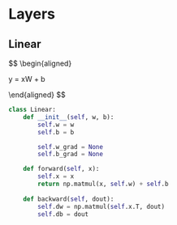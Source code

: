 # Layers

## Linear

$$
\begin{aligned}

y = xW + b

\end{aligned}
$$


```python
class Linear:
    def __init__(self, w, b):
        self.w = w
        self.b = b

        self.w_grad = None
        self.b_grad = None

    def forward(self, x):
        self.x = x
        return np.matmul(x, self.w) + self.b
    
    def backward(self, dout):
        self.dw = np.matmul(self.x.T, dout)
        self.db = dout

```